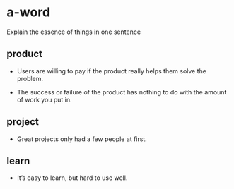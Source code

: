 # a-word

Explain the essence of things in one sentence

## product

- Users are willing to pay if the product really helps them solve the problem.

- The success or failure of the product has nothing to do with the amount of work you put in.

## project

- Great projects only had a few people at first.

## learn

- It’s easy to learn, but hard to use well.

